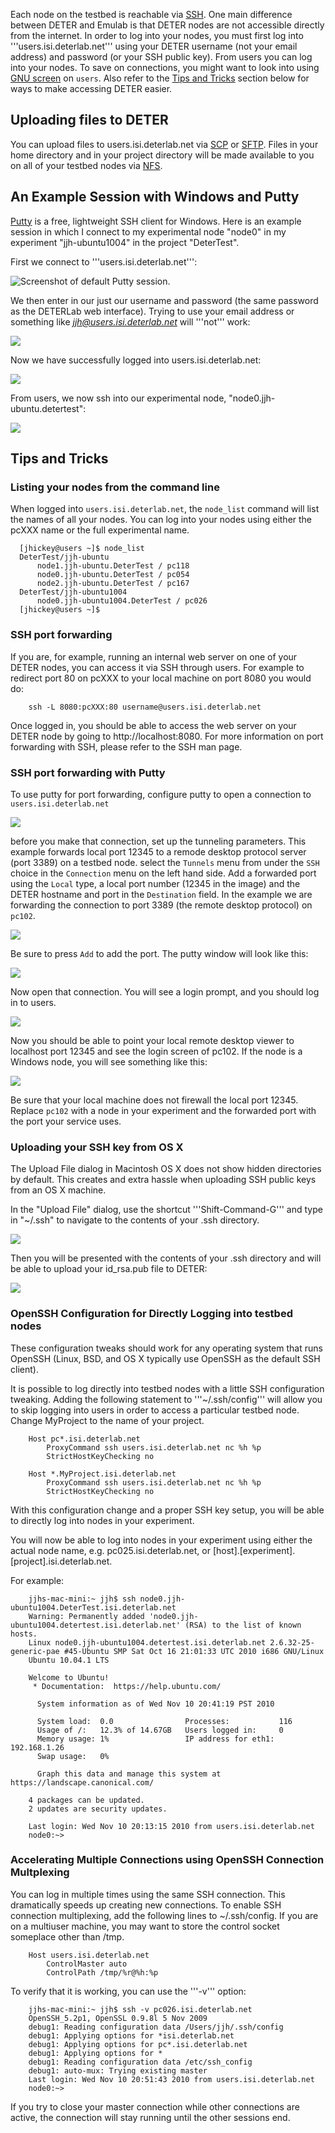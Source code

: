 Each node on the testbed is reachable via <a href="http://en.wikipedia.org/wiki/Secure_Shell">SSH</a>.  One main difference between DETER and Emulab is that DETER nodes are not accessible directly from the internet.  In order to log into your nodes, you must first log into '''users.isi.deterlab.net''' using your DETER username (not your email address) and password (or your SSH public key).  From users you can log into your nodes.  To save on connections, you might want to look into using <a href="http://en.wikipedia.org/wiki/GNU_Screen">GNU screen</a> on `users`.  Also refer to the <a href="#tips-and-tricks">Tips and Tricks</a> section below for ways to make accessing DETER easier.

## Uploading files to DETER

You can upload files to users.isi.deterlab.net via <a href="http://en.wikipedia.org/wiki/Secure_Shell#File_transfer_protocols_using_SSH">SCP</a>  or <a href="http://en.wikipedia.org/wiki/Secure_Shell#File_transfer_protocols_using_SSH">SFTP</a>.  Files in your home directory and in your project directory will be made available to you on all of your testbed nodes via <a href="http://en.wikipedia.org/wiki/Network_File_System_%28protocol%29">NFS</a>.

## An Example Session with Windows and Putty

<a href="http://www.chiark.greenend.org.uk/~sgtatham/putty/">Putty</a> is a free, lightweight SSH client for Windows.  Here is an example session in which I connect to my experimental node "node0" in my experiment "jjh-ubuntu1004" in the project "DeterTest".

First we connect to '''users.isi.deterlab.net''':

![](/img/putty_session_one.png "Screenshot of default Putty session.")

We then enter in our just our username and password (the same password as the DETERLab web interface).  Trying to use your email address or something like *jjh@users.isi.deterlab.net* will '''not''' work:

![](/img/putty_session_two.png)

Now we have successfully logged into users.isi.deterlab.net:

![](/img/putty_session_three.png)

From users, we now ssh into our experimental node, "node0.jjh-ubuntu.detertest":

![](/img/putty_session_four.png)

## Tips and Tricks ##

### Listing your nodes from the command line ###

When logged into `users.isi.deterlab.net`, the `node_list` command will list the names of all your nodes.  You can log into your nodes using either the pcXXX name or the full experimental name.

```
  [jhickey@users ~]$ node_list
  DeterTest/jjh-ubuntu
      node1.jjh-ubuntu.DeterTest / pc118
      node0.jjh-ubuntu.DeterTest / pc054
      node2.jjh-ubuntu.DeterTest / pc167
  DeterTest/jjh-ubuntu1004
      node0.jjh-ubuntu1004.DeterTest / pc026
  [jhickey@users ~]$ 
```

### SSH port forwarding ###

If you are, for example, running an internal web server on one of your DETER nodes, you can access it via SSH through users.  For example to redirect port 80 on pcXXX to your local machine on port 8080 you would do:

```
    ssh -L 8080:pcXXX:80 username@users.isi.deterlab.net
```

Once logged in, you should be able to access the web server on your DETER node by going to http://localhost:8080.  For more information on port forwarding with SSH, please refer to the SSH man page.

### SSH port forwarding with Putty

To use putty for port forwarding, configure putty to open a connection to ```users.isi.deterlab.net```

![](/img/putty1.png)

before you make that connection, set up the tunneling parameters.  This example forwards local port 12345 to a remode desktop protocol server (port 3389) on a testbed node.  select the ```Tunnels``` menu from under the ```SSH``` choice in the ```Connection``` menu on the left hand side.  Add a forwarded port using the ```Local``` type, a local port number (12345 in the image) and the DETER hostname and port in the ```Destination``` field.  In the example we are forwarding the connection to port 3389 (the remote desktop protocol) on ```pc102```. 

![](/img/putty2.png)

Be sure to press ```Add``` to add the port.  The putty window will look like this:

![](/img/putty3.png)

Now open that connection.  You will see a login prompt, and you should log in to users.

![](/img/login.png)

Now you should be able to point your local remote desktop viewer to localhost port 12345 and see the login screen of pc102.  If the node is a Windows node, you will see something like this:

![](/img/tunnel.png)

Be sure that your local machine does not firewall the local port 12345.  Replace ```pc102``` with a node in your experiment and the forwarded port with the port your service uses.

### Uploading your SSH key from OS X <a name="OSX"></a>

The Upload File dialog in Macintosh OS X does not show hidden directories by default.  This creates and extra hassle when uploading SSH public keys from an OS X machine.  

In the "Upload File" dialog, use the shortcut '''Shift-Command-G''' and type in "~/.ssh" to navigate to the contents of your .ssh directory.

![](/img/os_x_key_upload_one.png)

Then you will be presented with the contents of your .ssh directory and will be able to upload your id_rsa.pub file to DETER:

![](/img/os_x_key_upload_two.png)

### OpenSSH Configuration for Directly Logging into testbed nodes

These configuration tweaks should work for any operating system that runs OpenSSH (Linux, BSD, and OS X typically use OpenSSH as the default SSH client).

It is possible to log directly into testbed nodes with a little SSH configuration tweaking.  Adding the following statement to '''~/.ssh/config''' will allow you to skip logging into users in order to access a particular testbed node.  Change MyProject to the name of your project.

```
    Host pc*.isi.deterlab.net
        ProxyCommand ssh users.isi.deterlab.net nc %h %p
        StrictHostKeyChecking no

    Host *.MyProject.isi.deterlab.net
        ProxyCommand ssh users.isi.deterlab.net nc %h %p
        StrictHostKeyChecking no
```

With this configuration change and a proper SSH key setup, you will be able to directly log into nodes in your experiment.

You will now be able to log into nodes in your experiment using either the actual node name, e.g. pc025.isi.deterlab.net, or [host].[experiment].[project].isi.deterlab.net.

For example:

```
    jjhs-mac-mini:~ jjh$ ssh node0.jjh-ubuntu1004.DeterTest.isi.deterlab.net
    Warning: Permanently added 'node0.jjh-ubuntu1004.detertest.isi.deterlab.net' (RSA) to the list of known hosts.
    Linux node0.jjh-ubuntu1004.detertest.isi.deterlab.net 2.6.32-25-generic-pae #45-Ubuntu SMP Sat Oct 16 21:01:33 UTC 2010 i686 GNU/Linux
    Ubuntu 10.04.1 LTS

    Welcome to Ubuntu!
     * Documentation:  https://help.ubuntu.com/

      System information as of Wed Nov 10 20:41:19 PST 2010

      System load:  0.0                Processes:           116
      Usage of /:   12.3% of 14.67GB   Users logged in:     0
      Memory usage: 1%                 IP address for eth1: 192.168.1.26
      Swap usage:   0%

      Graph this data and manage this system at https://landscape.canonical.com/

    4 packages can be updated.
    2 updates are security updates.

    Last login: Wed Nov 10 20:13:15 2010 from users.isi.deterlab.net
    node0:~> 
```

### Accelerating Multiple Connections using OpenSSH Connection Multplexing 

You can log in multiple times using the same SSH connection.  This dramatically speeds up creating new connections.  To enable SSH connection multiplexing, add the following lines to ~/.ssh/config.  If you are on a multiuser machine, you may want to store the control socket someplace other than /tmp.

```
    Host users.isi.deterlab.net
        ControlMaster auto
        ControlPath /tmp/%r@%h:%p
```

To verify that it is working, you can use the '''-v''' option:

```
    jjhs-mac-mini:~ jjh$ ssh -v pc026.isi.deterlab.net
    OpenSSH_5.2p1, OpenSSL 0.9.8l 5 Nov 2009
    debug1: Reading configuration data /Users/jjh/.ssh/config
    debug1: Applying options for *isi.deterlab.net
    debug1: Applying options for pc*.isi.deterlab.net
    debug1: Applying options for *
    debug1: Reading configuration data /etc/ssh_config
    debug1: auto-mux: Trying existing master
    Last login: Wed Nov 10 20:51:43 2010 from users.isi.deterlab.net
    node0:~> 
```

If you try to close your master connection while other connections are active, the connection will stay running until the other sessions end.